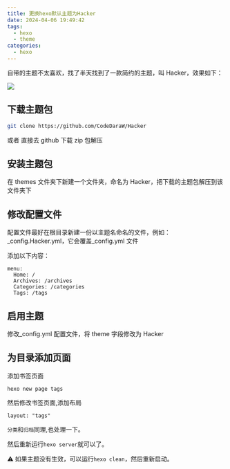 ```yaml
---
title: 更换hexo默认主题为Hacker
date: 2024-04-06 19:49:42
tags:
  - hexo
  - theme
categories:
  - hexo
---
```


自带的主题不太喜欢，找了半天找到了一款简约的主题，叫 Hacker，效果如下：

![](https://blog.perche.cc/202404062008729.png-blogmask)

<!-- more -->

## 下载主题包

```bash
git clone https://github.com/CodeDaraW/Hacker
```

或者 直接去 github 下载 zip 包解压

## 安装主题包

在 themes 文件夹下新建一个文件夹，命名为 Hacker，把下载的主题包解压到该文件夹下

## 修改配置文件

配置文件最好在根目录新建一份以主题名命名的文件，例如：\_config.Hacker.yml，它会覆盖\_config.yml 文件

添加以下内容：

```
menu:
  Home: /
  Archives: /archives
  Categories: /categories
  Tags: /tags

```

## 启用主题

修改\_config.yml 配置文件，将 theme 字段修改为 Hacker

## 为目录添加页面

添加书签页面

```
hexo new page tags
```

然后修改书签页面,添加布局

```
layout: "tags"
```

`分类`和`归档`同理,也处理一下。

然后重新运行`hexo server`就可以了。

:warning: 如果主题没有生效，可以运行`hexo clean`，然后重新启动。